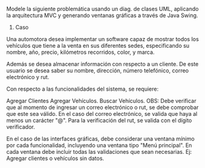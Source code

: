 Modele la siguiente problemática usando un diag. de clases UML, aplicando la arquitectura MVC y generando ventanas gráficas a través de Java Swing.

1. Caso

Una automotora desea implementar un software capaz de mostrar todos los vehículos que tiene a la venta en sus diferentes sedes, especificando su nombre, año, precio, kilómetros recorridos, color, y marca.

Además se desea almacenar información con respecto a un cliente. De este usuario se desea saber su nombre, dirección, número telefónico, correo electrónico y rut.

Con respecto a las funcionalidades del sistema, se requiere:

Agregar Clientes
Agregar Vehículos.
Buscar Vehículos.
OBS: Debe verificar que al momento de ingresar un correo electrónico o rut, se debe comprobar que este sea válido. En el caso del correo electrónico, se valida que haya al menos un carácter "@". Para la verificación del rut, se valida con el dígito verificador.

En el caso de las interfaces gráficas, debe considerar una ventana mínimo por cada funcionalidad, incluyendo una ventana tipo "Menú principal". En cada ventana debe incluir todas las validaciones que sean necesarias. Ej: Agregar clientes o vehículos sin datos.
